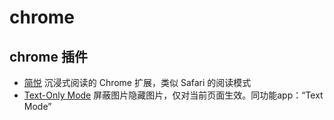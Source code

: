 # chrome

## chrome 插件

- [简悦](http://ksria.com/simpread/) 沉浸式阅读的 Chrome 扩展，类似 Safari 的阅读模式
- [Text-Only Mode](https://chrome.google.com/webstore/detail/nelklgbagpchkmoipfpcbbjjbdbjhgid) 屏蔽图片隐藏图片，仅对当前页面生效。同功能app：“Text Mode”